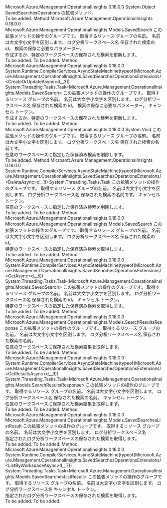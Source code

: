 <Type Name="SavedSearchesOperationsExtensions" FullName="Microsoft.Azure.Management.OperationalInsights.SavedSearchesOperationsExtensions">
  <TypeSignature Language="C#" Value="public static class SavedSearchesOperationsExtensions" />
  <TypeSignature Language="ILAsm" Value=".class public auto ansi abstract sealed beforefieldinit SavedSearchesOperationsExtensions extends System.Object" />
  <TypeSignature Language="DocId" Value="T:Microsoft.Azure.Management.OperationalInsights.SavedSearchesOperationsExtensions" />
  <TypeSignature Language="VB.NET" Value="Public Module SavedSearchesOperationsExtensions" />
  <TypeSignature Language="F#" Value="type SavedSearchesOperationsExtensions = class" />
  <AssemblyInfo>
    <AssemblyName>Microsoft.Azure.Management.OperationalInsights</AssemblyName>
    <AssemblyVersion>0.18.0.0</AssemblyVersion>
  </AssemblyInfo>
  <Base>
    <BaseTypeName>System.Object</BaseTypeName>
  </Base>
  <Interfaces />
  <Docs>
    <summary>
            SavedSearchesOperations の拡張メソッド。
            </summary>
    <remarks>To be added.</remarks>
  </Docs>
  <Members>
    <Member MemberName="CreateOrUpdate">
      <MemberSignature Language="C#" Value="public static Microsoft.Azure.Management.OperationalInsights.Models.SavedSearch CreateOrUpdate (this Microsoft.Azure.Management.OperationalInsights.ISavedSearchesOperations operations, string resourceGroupName, string workspaceName, string savedSearchName, Microsoft.Azure.Management.OperationalInsights.Models.SavedSearch parameters);" />
      <MemberSignature Language="ILAsm" Value=".method public static hidebysig class Microsoft.Azure.Management.OperationalInsights.Models.SavedSearch CreateOrUpdate(class Microsoft.Azure.Management.OperationalInsights.ISavedSearchesOperations operations, string resourceGroupName, string workspaceName, string savedSearchName, class Microsoft.Azure.Management.OperationalInsights.Models.SavedSearch parameters) cil managed" />
      <MemberSignature Language="DocId" Value="M:Microsoft.Azure.Management.OperationalInsights.SavedSearchesOperationsExtensions.CreateOrUpdate(Microsoft.Azure.Management.OperationalInsights.ISavedSearchesOperations,System.String,System.String,System.String,Microsoft.Azure.Management.OperationalInsights.Models.SavedSearch)" />
      <MemberSignature Language="VB.NET" Value="&lt;Extension()&gt;&#xA;Public Function CreateOrUpdate (operations As ISavedSearchesOperations, resourceGroupName As String, workspaceName As String, savedSearchName As String, parameters As SavedSearch) As SavedSearch" />
      <MemberSignature Language="F#" Value="static member CreateOrUpdate : Microsoft.Azure.Management.OperationalInsights.ISavedSearchesOperations * string * string * string * Microsoft.Azure.Management.OperationalInsights.Models.SavedSearch -&gt; Microsoft.Azure.Management.OperationalInsights.Models.SavedSearch" Usage="Microsoft.Azure.Management.OperationalInsights.SavedSearchesOperationsExtensions.CreateOrUpdate (operations, resourceGroupName, workspaceName, savedSearchName, parameters)" />
      <MemberType>Method</MemberType>
      <AssemblyInfo>
        <AssemblyName>Microsoft.Azure.Management.OperationalInsights</AssemblyName>
        <AssemblyVersion>0.18.0.0</AssemblyVersion>
      </AssemblyInfo>
      <ReturnValue>
        <ReturnType>Microsoft.Azure.Management.OperationalInsights.Models.SavedSearch</ReturnType>
      </ReturnValue>
      <Parameters>
        <Parameter Name="operations" Type="Microsoft.Azure.Management.OperationalInsights.ISavedSearchesOperations" RefType="this" />
        <Parameter Name="resourceGroupName" Type="System.String" />
        <Parameter Name="workspaceName" Type="System.String" />
        <Parameter Name="savedSearchName" Type="System.String" />
        <Parameter Name="parameters" Type="Microsoft.Azure.Management.OperationalInsights.Models.SavedSearch" />
      </Parameters>
      <Docs>
        <param name="operations">
            この拡張メソッドの操作のグループです。
            </param>
        <param name="resourceGroupName">
            取得するリソース グループの名前。 名前は大文字小文字を区別します。
            </param>
        <param name="workspaceName">
            ログ分析ワークスペース名
            </param>
        <param name="savedSearchName">
            保存された検索の id。
            </param>
        <param name="parameters">
            検索の保存に必要なパラメーター。
            </param>
        <summary>
            作成するか、特定のワークスペースの保存された検索を更新します。
            </summary>
        <returns>To be added.</returns>
        <remarks>To be added.</remarks>
      </Docs>
    </Member>
    <Member MemberName="CreateOrUpdateAsync">
      <MemberSignature Language="C#" Value="public static System.Threading.Tasks.Task&lt;Microsoft.Azure.Management.OperationalInsights.Models.SavedSearch&gt; CreateOrUpdateAsync (this Microsoft.Azure.Management.OperationalInsights.ISavedSearchesOperations operations, string resourceGroupName, string workspaceName, string savedSearchName, Microsoft.Azure.Management.OperationalInsights.Models.SavedSearch parameters, System.Threading.CancellationToken cancellationToken = null);" />
      <MemberSignature Language="ILAsm" Value=".method public static hidebysig class System.Threading.Tasks.Task`1&lt;class Microsoft.Azure.Management.OperationalInsights.Models.SavedSearch&gt; CreateOrUpdateAsync(class Microsoft.Azure.Management.OperationalInsights.ISavedSearchesOperations operations, string resourceGroupName, string workspaceName, string savedSearchName, class Microsoft.Azure.Management.OperationalInsights.Models.SavedSearch parameters, valuetype System.Threading.CancellationToken cancellationToken) cil managed" />
      <MemberSignature Language="DocId" Value="M:Microsoft.Azure.Management.OperationalInsights.SavedSearchesOperationsExtensions.CreateOrUpdateAsync(Microsoft.Azure.Management.OperationalInsights.ISavedSearchesOperations,System.String,System.String,System.String,Microsoft.Azure.Management.OperationalInsights.Models.SavedSearch,System.Threading.CancellationToken)" />
      <MemberSignature Language="F#" Value="static member CreateOrUpdateAsync : Microsoft.Azure.Management.OperationalInsights.ISavedSearchesOperations * string * string * string * Microsoft.Azure.Management.OperationalInsights.Models.SavedSearch * System.Threading.CancellationToken -&gt; System.Threading.Tasks.Task&lt;Microsoft.Azure.Management.OperationalInsights.Models.SavedSearch&gt;" Usage="Microsoft.Azure.Management.OperationalInsights.SavedSearchesOperationsExtensions.CreateOrUpdateAsync (operations, resourceGroupName, workspaceName, savedSearchName, parameters, cancellationToken)" />
      <MemberType>Method</MemberType>
      <AssemblyInfo>
        <AssemblyName>Microsoft.Azure.Management.OperationalInsights</AssemblyName>
        <AssemblyVersion>0.18.0.0</AssemblyVersion>
      </AssemblyInfo>
      <Attributes>
        <Attribute>
          <AttributeName>System.Runtime.CompilerServices.AsyncStateMachine(typeof(Microsoft.Azure.Management.OperationalInsights.SavedSearchesOperationsExtensions/&lt;CreateOrUpdateAsync&gt;d__3))</AttributeName>
        </Attribute>
      </Attributes>
      <ReturnValue>
        <ReturnType>System.Threading.Tasks.Task&lt;Microsoft.Azure.Management.OperationalInsights.Models.SavedSearch&gt;</ReturnType>
      </ReturnValue>
      <Parameters>
        <Parameter Name="operations" Type="Microsoft.Azure.Management.OperationalInsights.ISavedSearchesOperations" RefType="this" />
        <Parameter Name="resourceGroupName" Type="System.String" />
        <Parameter Name="workspaceName" Type="System.String" />
        <Parameter Name="savedSearchName" Type="System.String" />
        <Parameter Name="parameters" Type="Microsoft.Azure.Management.OperationalInsights.Models.SavedSearch" />
        <Parameter Name="cancellationToken" Type="System.Threading.CancellationToken" />
      </Parameters>
      <Docs>
        <param name="operations">
            この拡張メソッドの操作のグループです。
            </param>
        <param name="resourceGroupName">
            取得するリソース グループの名前。 名前は大文字小文字を区別します。
            </param>
        <param name="workspaceName">
            ログ分析ワークスペース名
            </param>
        <param name="savedSearchName">
            保存された検索の id。
            </param>
        <param name="parameters">
            検索の保存に必要なパラメーター。
            </param>
        <param name="cancellationToken">
            キャンセル トークン。
            </param>
        <summary>
            作成するか、特定のワークスペースの保存された検索を更新します。
            </summary>
        <returns>To be added.</returns>
        <remarks>To be added.</remarks>
      </Docs>
    </Member>
    <Member MemberName="Delete">
      <MemberSignature Language="C#" Value="public static void Delete (this Microsoft.Azure.Management.OperationalInsights.ISavedSearchesOperations operations, string resourceGroupName, string workspaceName, string savedSearchName);" />
      <MemberSignature Language="ILAsm" Value=".method public static hidebysig void Delete(class Microsoft.Azure.Management.OperationalInsights.ISavedSearchesOperations operations, string resourceGroupName, string workspaceName, string savedSearchName) cil managed" />
      <MemberSignature Language="DocId" Value="M:Microsoft.Azure.Management.OperationalInsights.SavedSearchesOperationsExtensions.Delete(Microsoft.Azure.Management.OperationalInsights.ISavedSearchesOperations,System.String,System.String,System.String)" />
      <MemberSignature Language="VB.NET" Value="&lt;Extension()&gt;&#xA;Public Sub Delete (operations As ISavedSearchesOperations, resourceGroupName As String, workspaceName As String, savedSearchName As String)" />
      <MemberSignature Language="F#" Value="static member Delete : Microsoft.Azure.Management.OperationalInsights.ISavedSearchesOperations * string * string * string -&gt; unit" Usage="Microsoft.Azure.Management.OperationalInsights.SavedSearchesOperationsExtensions.Delete (operations, resourceGroupName, workspaceName, savedSearchName)" />
      <MemberType>Method</MemberType>
      <AssemblyInfo>
        <AssemblyName>Microsoft.Azure.Management.OperationalInsights</AssemblyName>
        <AssemblyVersion>0.18.0.0</AssemblyVersion>
      </AssemblyInfo>
      <ReturnValue>
        <ReturnType>System.Void</ReturnType>
      </ReturnValue>
      <Parameters>
        <Parameter Name="operations" Type="Microsoft.Azure.Management.OperationalInsights.ISavedSearchesOperations" RefType="this" />
        <Parameter Name="resourceGroupName" Type="System.String" />
        <Parameter Name="workspaceName" Type="System.String" />
        <Parameter Name="savedSearchName" Type="System.String" />
      </Parameters>
      <Docs>
        <param name="operations">
            この拡張メソッドの操作のグループです。
            </param>
        <param name="resourceGroupName">
            取得するリソース グループの名前。 名前は大文字小文字を区別します。
            </param>
        <param name="workspaceName">
            ログ分析ワークスペース名
            </param>
        <param name="savedSearchName">
            保存された検索の名前です。
            </param>
        <summary>
            任意のワークスペースに指定した保存済み検索を削除します。
            </summary>
        <remarks>To be added.</remarks>
      </Docs>
    </Member>
    <Member MemberName="DeleteAsync">
      <MemberSignature Language="C#" Value="public static System.Threading.Tasks.Task DeleteAsync (this Microsoft.Azure.Management.OperationalInsights.ISavedSearchesOperations operations, string resourceGroupName, string workspaceName, string savedSearchName, System.Threading.CancellationToken cancellationToken = null);" />
      <MemberSignature Language="ILAsm" Value=".method public static hidebysig class System.Threading.Tasks.Task DeleteAsync(class Microsoft.Azure.Management.OperationalInsights.ISavedSearchesOperations operations, string resourceGroupName, string workspaceName, string savedSearchName, valuetype System.Threading.CancellationToken cancellationToken) cil managed" />
      <MemberSignature Language="DocId" Value="M:Microsoft.Azure.Management.OperationalInsights.SavedSearchesOperationsExtensions.DeleteAsync(Microsoft.Azure.Management.OperationalInsights.ISavedSearchesOperations,System.String,System.String,System.String,System.Threading.CancellationToken)" />
      <MemberSignature Language="F#" Value="static member DeleteAsync : Microsoft.Azure.Management.OperationalInsights.ISavedSearchesOperations * string * string * string * System.Threading.CancellationToken -&gt; System.Threading.Tasks.Task" Usage="Microsoft.Azure.Management.OperationalInsights.SavedSearchesOperationsExtensions.DeleteAsync (operations, resourceGroupName, workspaceName, savedSearchName, cancellationToken)" />
      <MemberType>Method</MemberType>
      <AssemblyInfo>
        <AssemblyName>Microsoft.Azure.Management.OperationalInsights</AssemblyName>
        <AssemblyVersion>0.18.0.0</AssemblyVersion>
      </AssemblyInfo>
      <Attributes>
        <Attribute>
          <AttributeName>System.Runtime.CompilerServices.AsyncStateMachine(typeof(Microsoft.Azure.Management.OperationalInsights.SavedSearchesOperationsExtensions/&lt;DeleteAsync&gt;d__1))</AttributeName>
        </Attribute>
      </Attributes>
      <ReturnValue>
        <ReturnType>System.Threading.Tasks.Task</ReturnType>
      </ReturnValue>
      <Parameters>
        <Parameter Name="operations" Type="Microsoft.Azure.Management.OperationalInsights.ISavedSearchesOperations" RefType="this" />
        <Parameter Name="resourceGroupName" Type="System.String" />
        <Parameter Name="workspaceName" Type="System.String" />
        <Parameter Name="savedSearchName" Type="System.String" />
        <Parameter Name="cancellationToken" Type="System.Threading.CancellationToken" />
      </Parameters>
      <Docs>
        <param name="operations">
            この拡張メソッドの操作のグループです。
            </param>
        <param name="resourceGroupName">
            取得するリソース グループの名前。 名前は大文字小文字を区別します。
            </param>
        <param name="workspaceName">
            ログ分析ワークスペース名
            </param>
        <param name="savedSearchName">
            保存された検索の名前です。
            </param>
        <param name="cancellationToken">
            キャンセル トークン。
            </param>
        <summary>
            任意のワークスペースに指定した保存済み検索を削除します。
            </summary>
        <returns>To be added.</returns>
        <remarks>To be added.</remarks>
      </Docs>
    </Member>
    <Member MemberName="Get">
      <MemberSignature Language="C#" Value="public static Microsoft.Azure.Management.OperationalInsights.Models.SavedSearch Get (this Microsoft.Azure.Management.OperationalInsights.ISavedSearchesOperations operations, string resourceGroupName, string workspaceName, string savedSearchName);" />
      <MemberSignature Language="ILAsm" Value=".method public static hidebysig class Microsoft.Azure.Management.OperationalInsights.Models.SavedSearch Get(class Microsoft.Azure.Management.OperationalInsights.ISavedSearchesOperations operations, string resourceGroupName, string workspaceName, string savedSearchName) cil managed" />
      <MemberSignature Language="DocId" Value="M:Microsoft.Azure.Management.OperationalInsights.SavedSearchesOperationsExtensions.Get(Microsoft.Azure.Management.OperationalInsights.ISavedSearchesOperations,System.String,System.String,System.String)" />
      <MemberSignature Language="VB.NET" Value="&lt;Extension()&gt;&#xA;Public Function Get (operations As ISavedSearchesOperations, resourceGroupName As String, workspaceName As String, savedSearchName As String) As SavedSearch" />
      <MemberSignature Language="F#" Value="static member Get : Microsoft.Azure.Management.OperationalInsights.ISavedSearchesOperations * string * string * string -&gt; Microsoft.Azure.Management.OperationalInsights.Models.SavedSearch" Usage="Microsoft.Azure.Management.OperationalInsights.SavedSearchesOperationsExtensions.Get (operations, resourceGroupName, workspaceName, savedSearchName)" />
      <MemberType>Method</MemberType>
      <AssemblyInfo>
        <AssemblyName>Microsoft.Azure.Management.OperationalInsights</AssemblyName>
        <AssemblyVersion>0.18.0.0</AssemblyVersion>
      </AssemblyInfo>
      <ReturnValue>
        <ReturnType>Microsoft.Azure.Management.OperationalInsights.Models.SavedSearch</ReturnType>
      </ReturnValue>
      <Parameters>
        <Parameter Name="operations" Type="Microsoft.Azure.Management.OperationalInsights.ISavedSearchesOperations" RefType="this" />
        <Parameter Name="resourceGroupName" Type="System.String" />
        <Parameter Name="workspaceName" Type="System.String" />
        <Parameter Name="savedSearchName" Type="System.String" />
      </Parameters>
      <Docs>
        <param name="operations">
            この拡張メソッドの操作のグループです。
            </param>
        <param name="resourceGroupName">
            取得するリソース グループの名前。 名前は大文字小文字を区別します。
            </param>
        <param name="workspaceName">
            ログ分析ワークスペース名
            </param>
        <param name="savedSearchName">
            保存された検索の id。
            </param>
        <summary>
            特定のワークスペースの指定した保存済み検索を取得します。
            </summary>
        <returns>To be added.</returns>
        <remarks>To be added.</remarks>
      </Docs>
    </Member>
    <Member MemberName="GetAsync">
      <MemberSignature Language="C#" Value="public static System.Threading.Tasks.Task&lt;Microsoft.Azure.Management.OperationalInsights.Models.SavedSearch&gt; GetAsync (this Microsoft.Azure.Management.OperationalInsights.ISavedSearchesOperations operations, string resourceGroupName, string workspaceName, string savedSearchName, System.Threading.CancellationToken cancellationToken = null);" />
      <MemberSignature Language="ILAsm" Value=".method public static hidebysig class System.Threading.Tasks.Task`1&lt;class Microsoft.Azure.Management.OperationalInsights.Models.SavedSearch&gt; GetAsync(class Microsoft.Azure.Management.OperationalInsights.ISavedSearchesOperations operations, string resourceGroupName, string workspaceName, string savedSearchName, valuetype System.Threading.CancellationToken cancellationToken) cil managed" />
      <MemberSignature Language="DocId" Value="M:Microsoft.Azure.Management.OperationalInsights.SavedSearchesOperationsExtensions.GetAsync(Microsoft.Azure.Management.OperationalInsights.ISavedSearchesOperations,System.String,System.String,System.String,System.Threading.CancellationToken)" />
      <MemberSignature Language="F#" Value="static member GetAsync : Microsoft.Azure.Management.OperationalInsights.ISavedSearchesOperations * string * string * string * System.Threading.CancellationToken -&gt; System.Threading.Tasks.Task&lt;Microsoft.Azure.Management.OperationalInsights.Models.SavedSearch&gt;" Usage="Microsoft.Azure.Management.OperationalInsights.SavedSearchesOperationsExtensions.GetAsync (operations, resourceGroupName, workspaceName, savedSearchName, cancellationToken)" />
      <MemberType>Method</MemberType>
      <AssemblyInfo>
        <AssemblyName>Microsoft.Azure.Management.OperationalInsights</AssemblyName>
        <AssemblyVersion>0.18.0.0</AssemblyVersion>
      </AssemblyInfo>
      <Attributes>
        <Attribute>
          <AttributeName>System.Runtime.CompilerServices.AsyncStateMachine(typeof(Microsoft.Azure.Management.OperationalInsights.SavedSearchesOperationsExtensions/&lt;GetAsync&gt;d__5))</AttributeName>
        </Attribute>
      </Attributes>
      <ReturnValue>
        <ReturnType>System.Threading.Tasks.Task&lt;Microsoft.Azure.Management.OperationalInsights.Models.SavedSearch&gt;</ReturnType>
      </ReturnValue>
      <Parameters>
        <Parameter Name="operations" Type="Microsoft.Azure.Management.OperationalInsights.ISavedSearchesOperations" RefType="this" />
        <Parameter Name="resourceGroupName" Type="System.String" />
        <Parameter Name="workspaceName" Type="System.String" />
        <Parameter Name="savedSearchName" Type="System.String" />
        <Parameter Name="cancellationToken" Type="System.Threading.CancellationToken" />
      </Parameters>
      <Docs>
        <param name="operations">
            この拡張メソッドの操作のグループです。
            </param>
        <param name="resourceGroupName">
            取得するリソース グループの名前。 名前は大文字小文字を区別します。
            </param>
        <param name="workspaceName">
            ログ分析ワークスペース名
            </param>
        <param name="savedSearchName">
            保存された検索の id。
            </param>
        <param name="cancellationToken">
            キャンセル トークン。
            </param>
        <summary>
            特定のワークスペースの指定した保存済み検索を取得します。
            </summary>
        <returns>To be added.</returns>
        <remarks>To be added.</remarks>
      </Docs>
    </Member>
    <Member MemberName="GetResults">
      <MemberSignature Language="C#" Value="public static Microsoft.Azure.Management.OperationalInsights.Models.SearchResultsResponse GetResults (this Microsoft.Azure.Management.OperationalInsights.ISavedSearchesOperations operations, string resourceGroupName, string workspaceName, string savedSearchName);" />
      <MemberSignature Language="ILAsm" Value=".method public static hidebysig class Microsoft.Azure.Management.OperationalInsights.Models.SearchResultsResponse GetResults(class Microsoft.Azure.Management.OperationalInsights.ISavedSearchesOperations operations, string resourceGroupName, string workspaceName, string savedSearchName) cil managed" />
      <MemberSignature Language="DocId" Value="M:Microsoft.Azure.Management.OperationalInsights.SavedSearchesOperationsExtensions.GetResults(Microsoft.Azure.Management.OperationalInsights.ISavedSearchesOperations,System.String,System.String,System.String)" />
      <MemberSignature Language="VB.NET" Value="&lt;Extension()&gt;&#xA;Public Function GetResults (operations As ISavedSearchesOperations, resourceGroupName As String, workspaceName As String, savedSearchName As String) As SearchResultsResponse" />
      <MemberSignature Language="F#" Value="static member GetResults : Microsoft.Azure.Management.OperationalInsights.ISavedSearchesOperations * string * string * string -&gt; Microsoft.Azure.Management.OperationalInsights.Models.SearchResultsResponse" Usage="Microsoft.Azure.Management.OperationalInsights.SavedSearchesOperationsExtensions.GetResults (operations, resourceGroupName, workspaceName, savedSearchName)" />
      <MemberType>Method</MemberType>
      <AssemblyInfo>
        <AssemblyName>Microsoft.Azure.Management.OperationalInsights</AssemblyName>
        <AssemblyVersion>0.18.0.0</AssemblyVersion>
      </AssemblyInfo>
      <ReturnValue>
        <ReturnType>Microsoft.Azure.Management.OperationalInsights.Models.SearchResultsResponse</ReturnType>
      </ReturnValue>
      <Parameters>
        <Parameter Name="operations" Type="Microsoft.Azure.Management.OperationalInsights.ISavedSearchesOperations" RefType="this" />
        <Parameter Name="resourceGroupName" Type="System.String" />
        <Parameter Name="workspaceName" Type="System.String" />
        <Parameter Name="savedSearchName" Type="System.String" />
      </Parameters>
      <Docs>
        <param name="operations">
            この拡張メソッドの操作のグループです。
            </param>
        <param name="resourceGroupName">
            取得するリソース グループの名前。 名前は大文字小文字を区別します。
            </param>
        <param name="workspaceName">
            ログ分析ワークスペース名
            </param>
        <param name="savedSearchName">
            保存された検索の名前。
            </param>
        <summary>
            任意のワークスペースに保存された検索結果を取得します。
            </summary>
        <returns>To be added.</returns>
        <remarks>To be added.</remarks>
      </Docs>
    </Member>
    <Member MemberName="GetResultsAsync">
      <MemberSignature Language="C#" Value="public static System.Threading.Tasks.Task&lt;Microsoft.Azure.Management.OperationalInsights.Models.SearchResultsResponse&gt; GetResultsAsync (this Microsoft.Azure.Management.OperationalInsights.ISavedSearchesOperations operations, string resourceGroupName, string workspaceName, string savedSearchName, System.Threading.CancellationToken cancellationToken = null);" />
      <MemberSignature Language="ILAsm" Value=".method public static hidebysig class System.Threading.Tasks.Task`1&lt;class Microsoft.Azure.Management.OperationalInsights.Models.SearchResultsResponse&gt; GetResultsAsync(class Microsoft.Azure.Management.OperationalInsights.ISavedSearchesOperations operations, string resourceGroupName, string workspaceName, string savedSearchName, valuetype System.Threading.CancellationToken cancellationToken) cil managed" />
      <MemberSignature Language="DocId" Value="M:Microsoft.Azure.Management.OperationalInsights.SavedSearchesOperationsExtensions.GetResultsAsync(Microsoft.Azure.Management.OperationalInsights.ISavedSearchesOperations,System.String,System.String,System.String,System.Threading.CancellationToken)" />
      <MemberSignature Language="F#" Value="static member GetResultsAsync : Microsoft.Azure.Management.OperationalInsights.ISavedSearchesOperations * string * string * string * System.Threading.CancellationToken -&gt; System.Threading.Tasks.Task&lt;Microsoft.Azure.Management.OperationalInsights.Models.SearchResultsResponse&gt;" Usage="Microsoft.Azure.Management.OperationalInsights.SavedSearchesOperationsExtensions.GetResultsAsync (operations, resourceGroupName, workspaceName, savedSearchName, cancellationToken)" />
      <MemberType>Method</MemberType>
      <AssemblyInfo>
        <AssemblyName>Microsoft.Azure.Management.OperationalInsights</AssemblyName>
        <AssemblyVersion>0.18.0.0</AssemblyVersion>
      </AssemblyInfo>
      <Attributes>
        <Attribute>
          <AttributeName>System.Runtime.CompilerServices.AsyncStateMachine(typeof(Microsoft.Azure.Management.OperationalInsights.SavedSearchesOperationsExtensions/&lt;GetResultsAsync&gt;d__9))</AttributeName>
        </Attribute>
      </Attributes>
      <ReturnValue>
        <ReturnType>System.Threading.Tasks.Task&lt;Microsoft.Azure.Management.OperationalInsights.Models.SearchResultsResponse&gt;</ReturnType>
      </ReturnValue>
      <Parameters>
        <Parameter Name="operations" Type="Microsoft.Azure.Management.OperationalInsights.ISavedSearchesOperations" RefType="this" />
        <Parameter Name="resourceGroupName" Type="System.String" />
        <Parameter Name="workspaceName" Type="System.String" />
        <Parameter Name="savedSearchName" Type="System.String" />
        <Parameter Name="cancellationToken" Type="System.Threading.CancellationToken" />
      </Parameters>
      <Docs>
        <param name="operations">
            この拡張メソッドの操作のグループです。
            </param>
        <param name="resourceGroupName">
            取得するリソース グループの名前。 名前は大文字小文字を区別します。
            </param>
        <param name="workspaceName">
            ログ分析ワークスペース名
            </param>
        <param name="savedSearchName">
            保存された検索の名前。
            </param>
        <param name="cancellationToken">
            キャンセル トークン。
            </param>
        <summary>
            任意のワークスペースに保存された検索結果を取得します。
            </summary>
        <returns>To be added.</returns>
        <remarks>To be added.</remarks>
      </Docs>
    </Member>
    <Member MemberName="ListByWorkspace">
      <MemberSignature Language="C#" Value="public static Microsoft.Azure.Management.OperationalInsights.Models.SavedSearchesListResult ListByWorkspace (this Microsoft.Azure.Management.OperationalInsights.ISavedSearchesOperations operations, string resourceGroupName, string workspaceName);" />
      <MemberSignature Language="ILAsm" Value=".method public static hidebysig class Microsoft.Azure.Management.OperationalInsights.Models.SavedSearchesListResult ListByWorkspace(class Microsoft.Azure.Management.OperationalInsights.ISavedSearchesOperations operations, string resourceGroupName, string workspaceName) cil managed" />
      <MemberSignature Language="DocId" Value="M:Microsoft.Azure.Management.OperationalInsights.SavedSearchesOperationsExtensions.ListByWorkspace(Microsoft.Azure.Management.OperationalInsights.ISavedSearchesOperations,System.String,System.String)" />
      <MemberSignature Language="VB.NET" Value="&lt;Extension()&gt;&#xA;Public Function ListByWorkspace (operations As ISavedSearchesOperations, resourceGroupName As String, workspaceName As String) As SavedSearchesListResult" />
      <MemberSignature Language="F#" Value="static member ListByWorkspace : Microsoft.Azure.Management.OperationalInsights.ISavedSearchesOperations * string * string -&gt; Microsoft.Azure.Management.OperationalInsights.Models.SavedSearchesListResult" Usage="Microsoft.Azure.Management.OperationalInsights.SavedSearchesOperationsExtensions.ListByWorkspace (operations, resourceGroupName, workspaceName)" />
      <MemberType>Method</MemberType>
      <AssemblyInfo>
        <AssemblyName>Microsoft.Azure.Management.OperationalInsights</AssemblyName>
        <AssemblyVersion>0.18.0.0</AssemblyVersion>
      </AssemblyInfo>
      <ReturnValue>
        <ReturnType>Microsoft.Azure.Management.OperationalInsights.Models.SavedSearchesListResult</ReturnType>
      </ReturnValue>
      <Parameters>
        <Parameter Name="operations" Type="Microsoft.Azure.Management.OperationalInsights.ISavedSearchesOperations" RefType="this" />
        <Parameter Name="resourceGroupName" Type="System.String" />
        <Parameter Name="workspaceName" Type="System.String" />
      </Parameters>
      <Docs>
        <param name="operations">
            この拡張メソッドの操作のグループです。
            </param>
        <param name="resourceGroupName">
            取得するリソース グループの名前。 名前は大文字小文字を区別します。
            </param>
        <param name="workspaceName">
            ログ分析ワークスペース名
            </param>
        <summary>
            指定されたログ分析ワークスペースの保存された検索を取得します。
            </summary>
        <returns>To be added.</returns>
        <remarks>To be added.</remarks>
      </Docs>
    </Member>
    <Member MemberName="ListByWorkspaceAsync">
      <MemberSignature Language="C#" Value="public static System.Threading.Tasks.Task&lt;Microsoft.Azure.Management.OperationalInsights.Models.SavedSearchesListResult&gt; ListByWorkspaceAsync (this Microsoft.Azure.Management.OperationalInsights.ISavedSearchesOperations operations, string resourceGroupName, string workspaceName, System.Threading.CancellationToken cancellationToken = null);" />
      <MemberSignature Language="ILAsm" Value=".method public static hidebysig class System.Threading.Tasks.Task`1&lt;class Microsoft.Azure.Management.OperationalInsights.Models.SavedSearchesListResult&gt; ListByWorkspaceAsync(class Microsoft.Azure.Management.OperationalInsights.ISavedSearchesOperations operations, string resourceGroupName, string workspaceName, valuetype System.Threading.CancellationToken cancellationToken) cil managed" />
      <MemberSignature Language="DocId" Value="M:Microsoft.Azure.Management.OperationalInsights.SavedSearchesOperationsExtensions.ListByWorkspaceAsync(Microsoft.Azure.Management.OperationalInsights.ISavedSearchesOperations,System.String,System.String,System.Threading.CancellationToken)" />
      <MemberSignature Language="F#" Value="static member ListByWorkspaceAsync : Microsoft.Azure.Management.OperationalInsights.ISavedSearchesOperations * string * string * System.Threading.CancellationToken -&gt; System.Threading.Tasks.Task&lt;Microsoft.Azure.Management.OperationalInsights.Models.SavedSearchesListResult&gt;" Usage="Microsoft.Azure.Management.OperationalInsights.SavedSearchesOperationsExtensions.ListByWorkspaceAsync (operations, resourceGroupName, workspaceName, cancellationToken)" />
      <MemberType>Method</MemberType>
      <AssemblyInfo>
        <AssemblyName>Microsoft.Azure.Management.OperationalInsights</AssemblyName>
        <AssemblyVersion>0.18.0.0</AssemblyVersion>
      </AssemblyInfo>
      <Attributes>
        <Attribute>
          <AttributeName>System.Runtime.CompilerServices.AsyncStateMachine(typeof(Microsoft.Azure.Management.OperationalInsights.SavedSearchesOperationsExtensions/&lt;ListByWorkspaceAsync&gt;d__7))</AttributeName>
        </Attribute>
      </Attributes>
      <ReturnValue>
        <ReturnType>System.Threading.Tasks.Task&lt;Microsoft.Azure.Management.OperationalInsights.Models.SavedSearchesListResult&gt;</ReturnType>
      </ReturnValue>
      <Parameters>
        <Parameter Name="operations" Type="Microsoft.Azure.Management.OperationalInsights.ISavedSearchesOperations" RefType="this" />
        <Parameter Name="resourceGroupName" Type="System.String" />
        <Parameter Name="workspaceName" Type="System.String" />
        <Parameter Name="cancellationToken" Type="System.Threading.CancellationToken" />
      </Parameters>
      <Docs>
        <param name="operations">
            この拡張メソッドの操作のグループです。
            </param>
        <param name="resourceGroupName">
            取得するリソース グループの名前。 名前は大文字小文字を区別します。
            </param>
        <param name="workspaceName">
            ログ分析ワークスペース名
            </param>
        <param name="cancellationToken">
            キャンセル トークン。
            </param>
        <summary>
            指定されたログ分析ワークスペースの保存された検索を取得します。
            </summary>
        <returns>To be added.</returns>
        <remarks>To be added.</remarks>
      </Docs>
    </Member>
  </Members>
</Type>